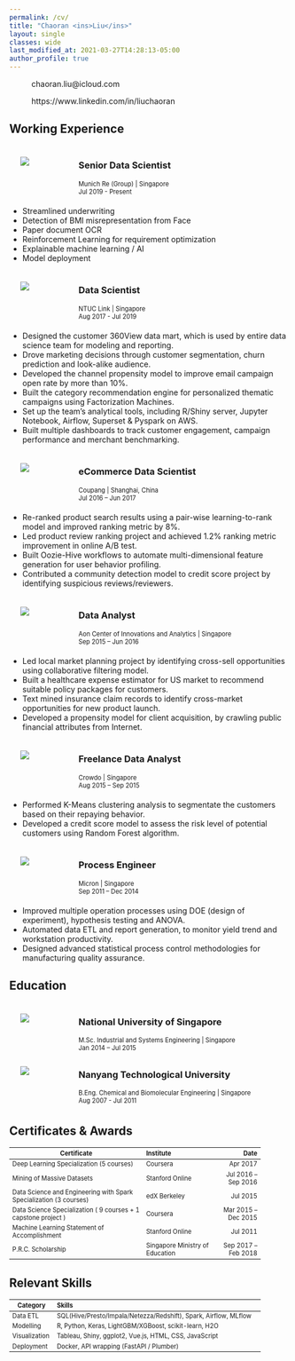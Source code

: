 ```yaml
---
permalink: /cv/
title: "Chaoran <ins>Liu</ins>"
layout: single
classes: wide
last_modified_at: 2021-03-27T14:28:13-05:00
author_profile: true
---
```


<div class="contact">

<a href="mailto:chaoran.liu@icloud.com"><i class="fas fa-envelope"></i>  chaoran.liu@icloud.com</a><br>

<a href="https://www.linkedin.com/in/liuchaoran"><i class="fab fa-linkedin"></i>  https://www.linkedin.com/in/liuchaoran</a><br>

</div>

## Working Experience

<div class="working">
    <div class="logo">
        <img src="/data-story/assets/images/cv/munichre.png">
    </div>
    <div class="title-desc">
        <h3>Senior Data Scientist</h3>
        <p>Munich Re (Group) | Singapore</p>
        <p>Jul 2019 - Present</p>
    </div>
</div>

* Streamlined underwriting
* Detection of BMI misrepresentation from Face
* Paper document OCR
* Reinforcement Learning for requirement optimization
* Explainable machine learning / AI
* Model deployment

<div class="working">
    <div class="logo">
        <img src="/data-story/assets/images/cv/ntuc.png">
    </div>
    <div class="title-desc">
        <h3>Data Scientist</h3>
        <p>NTUC Link | Singapore</p>
        <p>Aug 2017 - Jul 2019</p>
    </div>
</div>

*	Designed the customer 360View data mart, which is used by entire data science team for modeling and reporting.
*	Drove marketing decisions through customer segmentation, churn prediction and look-alike audience.
*	Developed the channel propensity model to improve email campaign open rate by more than 10%.  
*	Built the category recommendation engine for personalized thematic campaigns using Factorization Machines.
*	Set up the team’s analytical tools, including R/Shiny server, Jupyter Notebook, Airflow, Superset & Pyspark on AWS.
*	Built multiple dashboards to track customer engagement, campaign performance and merchant benchmarking.


<div class="working">
    <div class="logo">
        <img src="/data-story/assets/images/cv/coupang.jpg">
    </div>
    <div class="title-desc">
        <h3>eCommerce Data Scientist</h3>
        <p>Coupang | Shanghai, China</p>
        <p>Jul 2016 – Jun 2017</p>
    </div>
</div>

*	Re-ranked product search results using a pair-wise learning-to-rank model and improved ranking metric by 8%.
*	Led product review ranking project and achieved 1.2% ranking metric improvement in online A/B test. 
*	Built Oozie-Hive workflows to automate multi-dimensional feature generation for user behavior profiling. 
*	Contributed a community detection model to credit score project by identifying suspicious reviews/reviewers. 

<div class="working">
    <div class="logo">
        <img src="/data-story/assets/images/cv/aon.jpg">
    </div>
    <div class="title-desc">
        <h3>Data Analyst</h3>
        <p>Aon Center of Innovations and Analytics | Singapore</p>
        <p>Sep 2015 – Jun 2016</p>
    </div>
</div>

*	Led local market planning project by identifying cross-sell opportunities using collaborative filtering model.
*	Built a healthcare expense estimator for US market to recommend suitable policy packages for customers.
*	Text mined insurance claim records to identify cross-market opportunities for new product launch. 
*	Developed a propensity model for client acquisition, by crawling public financial attributes from Internet.

<div class="working">
    <div class="logo">
        <img src="/data-story/assets/images/cv/crowdo.jpg">
    </div>
    <div class="title-desc">
        <h3>Freelance Data Analyst</h3>
        <p>Crowdo | Singapore</p>
        <p>Aug 2015 – Sep 2015</p>
    </div>
</div>

*	Performed K-Means clustering analysis to segmentate the customers based on their repaying behavior.
*	Developed a credit score model to assess the risk level of potential customers using Random Forest algorithm.

<div class="working">
    <div class="logo">
        <img src="/data-story/assets/images/cv/micron.jpg">
    </div>
    <div class="title-desc">
        <h3>Process Engineer</h3>
        <p>Micron | Singapore</p>
        <p>Sep 2011 – Dec 2014</p>
    </div>
</div>

*	Improved multiple operation processes using DOE (design of experiment), hypothesis testing and ANOVA.
*	Automated data ETL and report generation, to monitor yield trend and workstation productivity.
*	Designed advanced statistical process control methodologies for manufacturing quality assurance.

## Education

<div class="working">
    <div class="logo">
        <img src="/data-story/assets/images/cv/nus.png">
    </div>
    <div class="title-desc">
        <h3>National University of Singapore</h3>
        <p>M.Sc. Industrial and Systems Engineering | Singapore</p>
        <p>Jan 2014 – Jul 2015</p>
    </div>
</div>

<div class="working">
    <div class="logo">
        <img src="/data-story/assets/images/cv/ntu.png">
    </div>
    <div class="title-desc">
        <h3>Nanyang Technological University</h3>
        <p>B.Eng. Chemical and Biomolecular Engineering | Singapore</p>
        <p>Aug 2007 - Jul 2011</p>
    </div>
</div>

## Certificates & Awards

| Certificate        | Institute           | Date  |
| ------------- |:--------------| -----:|
| Deep Learning Specialization (5 courses)     | Coursera | Apr 2017 |
| Mining of Massive Datasets     | Stanford Online      |   Jul 2016 – Sep 2016 |
| Data Science and Engineering with Spark Specialization (3 courses) | edX Berkeley | Jul 2015  |
| Data Science Specialization ( 9 courses + 1 capstone project ) | Coursera | Mar 2015 – Dec 2015 |
| Machine Learning Statement of Accomplishment | Stanford Online | Jul 2011 |
| P.R.C. Scholarship | Singapore Ministry of Education | Sep 2017 – Feb 2018 |

## Relevant Skills

| Category | Skills |
| ------------- |:--------------|
| Data ETL | SQL(Hive/Presto/Impala/Netezza/Redshift), Spark, Airflow, MLflow |
| Modelling | R, Python, Keras, LightGBM/XGBoost, scikit-learn, H2O |
| Visualization | Tableau, Shiny, ggplot2, Vue.js, HTML, CSS, JavaScript |
| Deployment | Docker, API wrapping (FastAPI / Plumber) |


<style>
    .contact a {
        margin-left: 20px;
        text-decoration: none;
    }
	.working {
		display: flex;
		align-items: center;
	}
	.logo {
		display: flex;
		width: 75px;
		height: 75px;
        margin-top: 20px;
        margin-left: 20px;
	}
	.title-desc h3 {
		margin-left: 30px;
        margin-top: 20px;
	}

    .title-desc p {
        margin: 0 0 0 30px;
        font-size: 0.8em;
    }
    .page__title {
        margin-bottom: 30px;
        font-size: 1.6rem;
    }
    .page__content h2 {
        border-bottom: none;
    }

    table {
        display: table;
        width: 90%;
        font-size: 0.7rem;
    }

    ul li {
        margin-bottom: 0;
    }
</style>
    